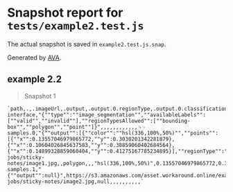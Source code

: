 # Snapshot report for `tests/example2.test.js`

The actual snapshot is saved in `example2.test.js.snap`.

Generated by [AVA](https://avajs.dev).

## example 2.2

> Snapshot 1

    `path,.,.imageUrl,.output,.output.0.regionType,.output.0.classification,.output.0.labels,.output.0.color,.output.0.points.0.x,.output.0.points.0.y,.output.0.points.1.x,.output.0.points.1.y,.output.0.points.2.x,.output.0.points.2.y␍␊
    interface,"{""type"":""image_segmentation"",""availableLabels"":[""valid"",""invalid""],""regionTypesAllowed"":[""bounding-box"",""polygon"",""point""]}",,,,,,,,,,,,␍␊
    samples.0,"{""output"":[{""color"":""hsl(336,100%,50%)"",""points"":[{""x"":0.13557046979865772,""y"":0.3030201342281879},{""x"":0.10604026845637583,""y"":0.38859060402684564},{""x"":0.14899328859060404,""y"":0.41275167785234895}],""regionType"":""polygon""}]}",https://s3.amazonaws.com/asset.workaround.online/example-jobs/sticky-notes/image1.jpg,,polygon,,,"hsl(336,100%,50%)",0.13557046979865772,0.3030201342281879,0.10604026845637583,0.38859060402684564,0.14899328859060404,0.41275167785234895␍␊
    samples.1,"{""output"":null}",https://s3.amazonaws.com/asset.workaround.online/example-jobs/sticky-notes/image2.jpg,null,,,,,,,,,,`
